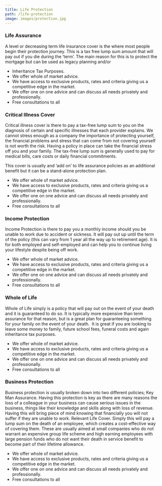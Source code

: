 ```yaml
---
title: Life Protection
path: /life-protection
image: images/protection.jpg
---
```


### Life Assurance

A level or decreasing term life insurance cover is the where most people begin their protection journey. This is a tax
free lump sum amount that will pay out if you die during the ‘term’. The main reason for this is to protect the
mortgage but can be used as legacy planning and/or

- Inheritance Tax Purposes.
- We offer whole of market advice.
- We have access to exclusive products, rates and criteria giving us a competitive edge in the market.
- We offer one on one advice and can discuss all needs privately and professionally.
- Free consultations to all

### Critical Illness Cover

Critical illness cover is there to pay a tax-free lump sum to you on the diagnosis of certain and specific illnesses
that each provider explains. We cannot stress enough as a company the importance of protecting yourself, the financial
problems and stress that can come from not covering yourself is not worth the risk. Having a policy in place can take
the financial stress off you and your family. The tax-free lump sum is generally used to pay for medical bills, care
costs or daily financial commitments.

This cover is usually and ‘add on’ to life assurance policies as an additional benefit but it can be a stand-alone
protection plan.

- We offer whole of market advice.
- We have access to exclusive products, rates and criteria giving us a competitive edge in the market.
- We offer one on one advice and can discuss all needs privately and professionally.
- Free consultations to all

### Income Protection

Income Protection is there to pay you a monthly income should you be unable to work due to accident or sickness.
It will pay out up until the term of the policy (this can vary from 1 year all the way up to retirement age).
It is for both employed and self-employed and can help you to continue living your lifestyle despite being off work.

- We offer whole of market advice.
- We have access to exclusive products, rates and criteria giving us a competitive edge in the market.
- We offer one on one advice and can discuss all needs privately and professionally.
- Free consultations to all

### Whole of Life

Whole of Life simply is a policy that will pay out on the event of your death and it is guaranteed to do so. It is
typically more expensive than term assurance for that reason, but is a great plan for guaranteeing something for your
family on the event of your death.  It is great if you are looking to leave some money to family, future school fees,
funeral costs and again inheritance tax purposes.

- We offer whole of market advice.
- We have access to exclusive products, rates and criteria giving us a competitive edge in the market.
- We offer one on one advice and can discuss all needs privately and professionally.
- Free consultations to all

### Business Protection

Business protection is usually broken down into two different policies; Key Man Assurance. Having this protection is
key as there are many reasons the loss of a colleague in your business can cause serious issues in the business,
things like their knowledge and skills along with loss of revenue. Having this will bring piece of mind knowing that
financially you will not suffer if they are unable to work. Relevant Life Cover. Simply this will pay a lump sum on the
death of an employee, which creates a cost-effective way of covering them. These are usually aimed at small companies
who do not warrant an expensive group life scheme and high earning employees with large pension funds who do not want
their death in service benefit to become part of their lifetime allowance.

- We offer whole of market advice.
- We have access to exclusive products, rates and criteria giving us a competitive edge in the market.
- We offer one on one advice and can discuss all needs privately and professionally.
- Free consultations to all
